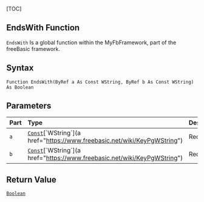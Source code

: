 [TOC]
## EndsWith Function

`EndsWith` Is a global function within the MyFbFramework, part of the freeBasic framework.
## Syntax

```freeBasic
Function EndsWith(ByRef a As Const WString, ByRef b As Const WString) As Boolean
```

## Parameters

|Part|Type|Description|
| :------------ | :------------ | :------------ |
|`a`|[`Const`]("https://www.freebasic.net/wiki/KeyPgConst")[`WString`](a href="https://www.freebasic.net/wiki/KeyPgWString")|Required.|
|`b`|[`Const`]("https://www.freebasic.net/wiki/KeyPgConst")[`WString`](a href="https://www.freebasic.net/wiki/KeyPgWString")|Required.|

## Return Value
[`Boolean`]("https://www.freebasic.net/wiki/KeyPgBoolean")

